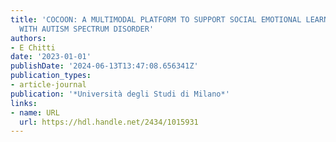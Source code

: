 ```yaml
---
title: 'COCOON: A MULTIMODAL PLATFORM TO SUPPORT SOCIAL EMOTIONAL LEARNING FOR CHILDREN
  WITH AUTISM SPECTRUM DISORDER'
authors:
- E Chitti
date: '2023-01-01'
publishDate: '2024-06-13T13:47:08.656341Z'
publication_types:
- article-journal
publication: '*Università degli Studi di Milano*'
links:
- name: URL
  url: https://hdl.handle.net/2434/1015931
---
```

